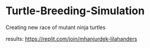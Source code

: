 # Turtle-Breeding-Simulation

Creating new race of mutant ninja turtles

results: https://replit.com/join/mhanjurdek-lilahanders
